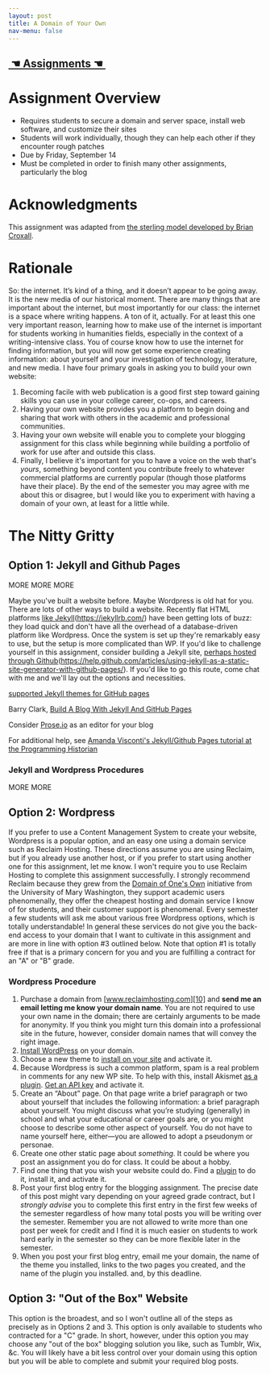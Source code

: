 ```yaml
---
layout: post
title: A Domain of Your Own
nav-menu: false
---
```


## [ ☚ Assignments ☚ ][1]

# Assignment Overview

+ Requires students to secure a domain and server space, install web software, and customize their sites
+ Students will work individually, though they can help each other if they encounter rough patches
+ Due by Friday, September 14
+ Must be completed in order to finish many other assignments, particularly the blog

# Acknowledgments 

This assignment was adapted from [the sterling model developed by Brian Croxall][2].

# Rationale

So: the internet. It’s kind of a thing, and it doesn’t appear to be going away. It is the new media of our historical moment. There are many things that are important about the internet, but most importantly for our class: the internet is a space where writing happens. A ton of it, actually. For at least this one very important reason, learning how to make use of the internet is important for students working in humanities fields, especially in the context of a writing-intensive class. You of course know how to use the internet for finding information, but you will now get some experience creating information: about yourself and your investigation of technology, literature, and new media. I have four primary goals in asking you to build your own website:

1. Becoming facile with web publication is a good first step toward gaining skills you can use in your college career, co-ops, and careers. 
2. Having your own website provides you a platform to begin doing and sharing that work with others in the academic and professional communities.
3. Having your own website will enable you to complete your blogging assignment for this class while beginning while building a portfolio of work for use after and outside this class.
4. Finally, I believe it's important for you to have a voice on the web that's *yours*, something beyond content you contribute freely to whatever commercial platforms are currently popular (though those platforms have their place). By the end of the semester you may agree with me about this or disagree, but I would like you to experiment with having a domain of your own, at least for a little while.

# The Nitty Gritty

## Option 1: Jekyll and Github Pages

MORE MORE MORE

Maybe you've built a website before. Maybe Wordpress is old hat for you. There are lots of other ways to build a website. Recently flat HTML platforms [like Jekyll]()(https://jekyllrb.com/) have been getting lots of buzz: they load quick and don't have all the overhead of a database-driven platform like Wordpress. Once the system is set up they're remarkably easy to use, but the setup is more complicated than WP. If you'd like to challenge yourself in this assignment, consider building a Jekyll site, [perhaps hosted through Github]()(https://help.github.com/articles/using-jekyll-as-a-static-site-generator-with-github-pages/). If you'd like to go this route, come chat with me and we'll lay out the options and necessities.

[supported Jekyll themes for GitHub pages][5]

Barry Clark, [Build A Blog With Jekyll And GitHub Pages][6]

Consider [Prose.io][7] as an editor for your blog

For additional help, see [Amanda Visconti's Jekyll/Github Pages tutorial at the Programming Historian][8]

### Jekyll and Wordpress Procedures

 MORE MORE 

## Option 2: Wordpress

If you prefer to use a Content Management System to create your website, Wordpress is a popular option, and an easy one using a domain service such as Reclaim Hosting. These directions assume you are using Reclaim, but if you already use another host, or if you prefer to start using another one for this assignment, let me know. I won't require you to use Reclaim Hosting to complete this assignment successfully. I strongly recommend Reclaim because they grew from the [Domain of One's Own][9] initiative from the University of Mary Washington, they support academic users phenomenally, they offer the cheapest hosting and domain service I know of for students, and their customer support is phenomenal. Every semester a few students will ask me about various free Wordpress options, which is totally understandable! In general these services do not give you the back-end access to your domain that I want to cultivate in this assignment and are more in line with option #3 outlined below. Note that option #1 is totally free if that is a primary concern for you and you are fulfilling a contract for an "A" or "B" grade. 

### Wordpress Procedure

1. Purchase a domain from [www.reclaimhosting.com][10] and **send me an email letting me know your domain name**. You are not required to use your own name in the domain; there are certainly arguments to be made for anonymity. If you think you might turn this domain into a professional site in the future, however, consider domain names that will convey the right image. 
2. [Install WordPress][11] on your domain.
3. Choose a new theme to [install on your site][12] and activate it.
4. Because Wordpress is such a common platform, spam is a real problem in comments for any new WP site. To help with this, install Akismet [as a plugin][13]. [Get an API key][14] and activate it.
5. Create an “About” page. On that page write a brief paragraph or two about yourself that includes the following information: a brief paragraph about yourself. You might discuss what you’re studying (generally) in school and what your educational or career goals are, or you might choose to describe some other aspect of yourself. You do not have to name yourself here, either—you are allowed to adopt a pseudonym or personae. 
6. Create one other static page about _something_. It could be where you post an assignment you do for class. It could be about a hobby.
7. Find one thing that you wish your website could do. Find a [plugin][15] to do it, install it, and activate it.  
5. Post your first blog entry for the blogging assignment. The precise date of this post might vary depending on your agreed grade contract, but I *strongly advise* you to complete this first entry in the first few weeks of the semester regardless of how many total posts you will be writing over the semester. Remember you are not allowed to write more than one post per week for credit and I find it is much easier on students to work hard early in the semester so they can be more flexible later in the semester.  
6. When you post your first blog entry, email me your domain, the name of the theme you installed, links to the two pages you created, and the name of the plugin you installed. and,  by this deadline. 
	 
## Option 3: "Out of the Box" Website 

This option is the broadest, and so I won't outline all of the steps as precisely as in Options 2 and 3. This option is only available to students who contracted for a "C" grade. In short, however, under this option you may choose any "out of the box" blogging solution you like, such as Tumblr, Wix, &c. You will likely have a bit less control over your domain using this option but you will be able to complete and submit your required blog posts. 





[1]:	/assignments.html
[2]:	http://www.briancroxall.net/s14dh/assignments/building-your-own-website/
[5]:	https://pages.github.com/themes/
[6]:	https://www.smashingmagazine.com/2014/08/build-blog-jekyll-github-pages/
[7]:	http://prose.io/
[8]:	https://programminghistorian.org/en/lessons/building-static-sites-with-jekyll-github-pages
[9]:	https://www.wired.com/insights/2012/07/a-domain-of-ones-own/
[10]:	http://www.reclaimhosting.com
[11]:	http://portal.reclaimhosting.com/knowledgebase.php?action=displayarticle&id=2
[12]:	https://www.youtube.com/watch?v=AL6K_pYdvfU
[13]:	https://www.youtube.com/watch?v=u075nwYCIfQ
[14]:	http://akismet.com/
[15]:	http://wordpress.org/plugins/